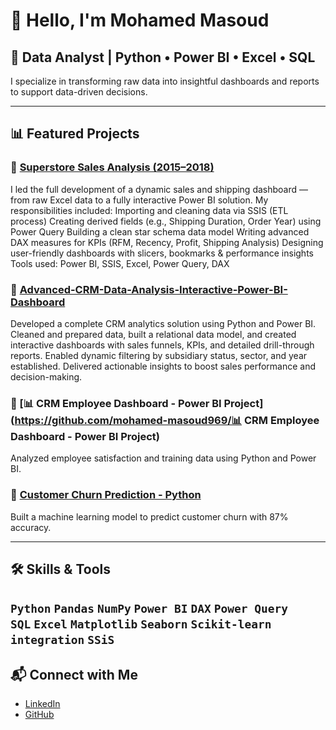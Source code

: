 # 👋 Hello, I'm Mohamed Masoud

## 💼 Data Analyst | Python • Power BI • Excel • SQL

I specialize in transforming raw data into insightful dashboards and reports to support data-driven decisions.

---

## 📊 Featured Projects

### 🔹 [Superstore Sales Analysis (2015–2018)](https://github.com/mohamed-masoud969/Sales-Shipping-Analysis/blob/main/README.md)
I led the full development of a dynamic sales and shipping dashboard — from raw Excel data to a fully interactive Power BI solution.
My responsibilities included:
Importing and cleaning data via SSIS (ETL process)
Creating derived fields (e.g., Shipping Duration, Order Year) using Power Query
Building a clean star schema data model
Writing advanced DAX measures for KPIs (RFM, Recency, Profit, Shipping Analysis)
Designing user-friendly dashboards with slicers, bookmarks & performance insights
Tools used: Power BI, SSIS, Excel, Power Query, DAX

### 🔹 [Advanced-CRM-Data-Analysis-Interactive-Power-BI-Dashboard](https://github.com/mohamed-masoud969/Advanced-CRM-Data-Analysis-Interactive-Power-BI-Dashboard)
Developed a complete CRM analytics solution using Python and Power BI. Cleaned and prepared data, built a relational data model, and created interactive dashboards with sales funnels, KPIs, and detailed drill-through reports. Enabled dynamic filtering by subsidiary status, sector, and year established. Delivered actionable insights to boost sales performance and decision-making.

### 🔹 [📊 CRM Employee Dashboard - Power BI Project](https://github.com/mohamed-masoud969/📊 CRM Employee Dashboard - Power BI Project)
Analyzed employee satisfaction and training data using Python and Power BI.

### 🔹 [Customer Churn Prediction - Python](https://github.com/mohamed-masoud969/Churn-Prediction)
Built a machine learning model to predict customer churn with 87% accuracy.

---

## 🛠️ Skills & Tools

`Python` `Pandas` `NumPy` `Power BI` `DAX` `Power Query`  
`SQL` `Excel` `Matplotlib` `Seaborn` `Scikit-learn`
`integration` `SSiS`
---

## 📬 Connect with Me

- [LinkedIn](www.linkedin.com/in/mohamed-masoud-6b588431a)
- [GitHub](https://github.com/mohamed-masoud969)
